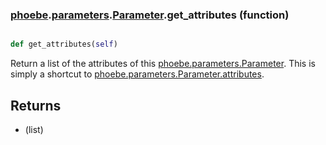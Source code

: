 ### [phoebe](phoebe.md).[parameters](phoebe.parameters.md).[Parameter](phoebe.parameters.Parameter.md).get_attributes (function)


```py

def get_attributes(self)

```



Return a list of the attributes of this [phoebe.parameters.Parameter](phoebe.parameters.Parameter.md).
This is simply a shortcut to [phoebe.parameters.Parameter.attributes](phoebe.parameters.Parameter.attributes.md).

Returns
--------
* (list)

